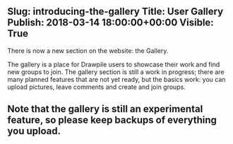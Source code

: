 Slug: introducing-the-gallery
Title: User Gallery
Publish: 2018-03-14 18:00:00+00:00
Visible: True
---
There is now a new section on the website: the Gallery.

The gallery is a place for Drawpile users to showcase their work and find new groups to join. The gallery section is still a work in progress; there are many planned features that are not yet ready, but the basics work: you can upload pictures, leave comments and create and join groups.

Note that the gallery is still an experimental feature, so please keep backups of everything you upload.
---

